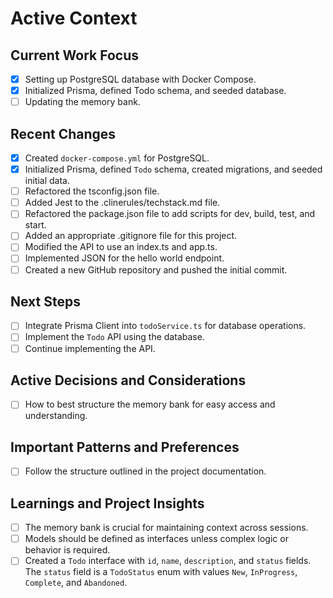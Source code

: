 # Active Context

## Current Work Focus

- [x] Setting up PostgreSQL database with Docker Compose.
- [x] Initialized Prisma, defined Todo schema, and seeded database.
- [ ] Updating the memory bank.

## Recent Changes

- [x] Created `docker-compose.yml` for PostgreSQL.
- [x] Initialized Prisma, defined `Todo` schema, created migrations, and seeded initial data.
- [ ] Refactored the tsconfig.json file.
- [ ] Added Jest to the .clinerules/techstack.md file.
- [ ] Refactored the package.json file to add scripts for dev, build, test, and start.
- [ ] Added an appropriate .gitignore file for this project.
- [ ] Modified the API to use an index.ts and app.ts.
- [ ] Implemented JSON for the hello world endpoint.
- [ ] Created a new GitHub repository and pushed the initial commit.

## Next Steps

- [ ] Integrate Prisma Client into `todoService.ts` for database operations.
- [ ] Implement the `Todo` API using the database.
- [ ] Continue implementing the API.

## Active Decisions and Considerations

- [ ] How to best structure the memory bank for easy access and understanding.

## Important Patterns and Preferences

- [ ] Follow the structure outlined in the project documentation.

## Learnings and Project Insights

- [ ] The memory bank is crucial for maintaining context across sessions.
- [ ] Models should be defined as interfaces unless complex logic or behavior is required.
- [ ] Created a `Todo` interface with `id`, `name`, `description`, and `status` fields. The `status` field is a `TodoStatus` enum with values `New`, `InProgress`, `Complete`, and `Abandoned`.
